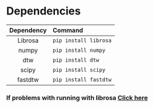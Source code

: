 # Dependencies

| Dependency  | Command | 
| :-----------: | :------- |
| Librosa | `pip install librosa`  |
| numpy  | `pip install numpy`  | 
| dtw   | `pip install dtw `  | 
| scipy  | `pip install scipy`  | 
| fastdtw  | `pip install fastdtw`  | 

### If problems with running with librosa [Click here](https://github.com/oowais/Audio-Comparison/blob/master/README.md#problems-with-importing-librosa)
